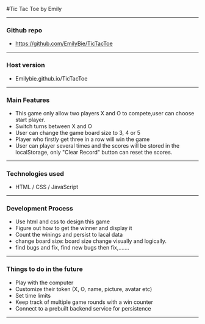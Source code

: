 #Tic Tac Toe by Emily
___________________________________________________________________________________
### Github repo
* https://github.com/EmilyBie/TicTacToe

___________________________________________________________________________________

### Host version

* Emilybie.github.io/TicTacToe

___________________________________________________________________________________

### Main Features

* This game only allow two players X and O to compete,user can choose start player.
* Switch turns between X and O
* User can change the game board size to 3, 4 or 5
* Player who firstly get three in a row will win the game
* User can player several times and the scores will be stored in the localStorage, only "Clear Record" button can reset the scores.


___________________________________________________________________________________

### Technologies used

* HTML / CSS / JavaScript


___________________________________________________________________________________

### Development Process

* Use html and css to design this game
* Figure out how to get the winner and display it
* Count the winings and persist to lacal data
* change board size: board size change visually and logically.
* find bugs and fix, find new bugs then fix,.......

___________________________________________________________________________________

### Things to do in the future

* Play with the computer
* Customize their token (X, O, name, picture, avatar etc)
* Set time limits
* Keep track of multiple game rounds with a win counter
* Connect to a prebuilt backend service for persistence

___________________________________________________________________________________